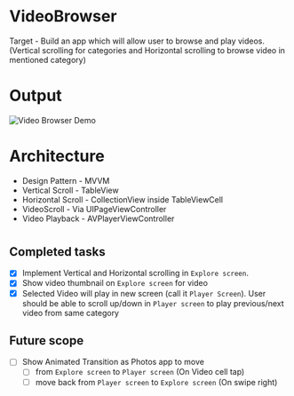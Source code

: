# VideoBrowser

Target - Build an app which will allow user to browse and play videos. (Vertical scrolling for categories and Horizontal scrolling to browse video in mentioned category)

#

# Output 

![Video Browser Demo](https://github.com/PankajGaikar/VideoBrowser/blob/master/Demo/VideoBrowser.gif)

#

# Architecture 
* Design Pattern - MVVM
* Vertical Scroll - TableView
* Horizontal Scroll - CollectionView inside TableViewCell
* VideoScroll - Via UIPageViewController
* Video Playback - AVPlayerViewController
#

## Completed tasks
- [x] Implement Vertical and Horizontal scrolling in `Explore screen`.
- [x] Show video thumbnail on `Explore screen` for video
- [x] Selected Video will play in new screen (call it `Player Screen`). User should be able
to scroll up/down in `Player screen` to play previous/next video from same category
##
## Future scope
- [ ] Show Animated Transition as Photos app to move  
  - [ ] from `Explore screen` to `Player screen` (On Video cell tap) 
  - [ ] move back from `Player screen` to `Explore screen` (On swipe right)
##

